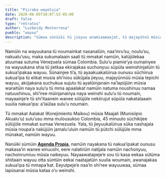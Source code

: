 ```yaml
---
title: "Piiraka wayoluja"
date: 2020-06-05T10:07:53-05:00
draft: false
type: "retratos"
author: "Luzbeidy Monterrosa"
pueblo: "wayuu"
description: "Sümaa sünüiki tü jieyuu anamiaamaajat, tü majayütnü müsia tepichi Wayuu, tü ayaakuakalüirua shiyoluja tü jamüin namüin tü sulu’ujeein naya wanee mma e’itaana anainrü wanee sülüjüle akatalia Colombia sümaa Venezuela. Sulu’ujee Alakat sümaa Majali, ya’ayaa Wajiira, 45 minutos Paaluachonjee, akumalaasü tü achukuaamaajatka."
---
```


Namüin na wayuukana tü noumainkat nasanalüin, naa’inru’su, noulu’su, nakualu’usu, maka sukumalaain saali tü mmakat namüin, kalüjülekaa atuumaa sutuma Venezuela sümaa Colombia. Sulu’u piamie’ya oumainyee na wayuukana shia tü jietkaa ekirajakaa suchonyuu süpüla weinshinjatüin tü sukua’ipakaa wayuu. Sünainjee ti’a, tü ayaakuakalüirua ounusu süchiirua sukua’ipa tü eiikat musia shi’niou süküjala jieyuu, majayünnüü müsia tepichi wayuu, aküjakana suchukua sujutu tü ayatüinjanain na’lapüjüin müsia waraitüin naya sulu’u tü mma apaalakat namüin natuma noushinuu namaa natuushinuu, shi’iree müinjanainya naya weinshi sulu’u tü noumain, mayaainje’e tü shi’itaanein wanee sülüjüle nekiirujut süpüla nakatalaaain suulia nakua’ipa: a’laülaa sulu’u noumain.

Tü mmakat Aalakat (Korejimiento Maikou) müsia Maajali (Munisiipio Akualu’u) sulu’usu mma mulousukoo Colombia, 45 minuuto süchikijee sülüjüle mmakat sumaa Venezuela. Yala, tü jieyuukalüirua süka nashajala müsia noupa’a naküjüin jamalu’uluin namüin tü pütchi sülüjüle mma münakat, namüin wayuu.

Nanüiki sümüin [**Agenda Propia**](http://www.agendapropia.co), namüin nayakana tü nakua’ipakat ounusu makasa’in wanee einuushi, eere nalatirüin natijala namüin nachonyuu, nachoinrumiuu müsia naikeyuu. Nayaawatapeje’e sou tü kasa eekaa sütüma shiitaain wayuu otta süntüin eekai naatajatüin suulia woumain, awanajakaa sukua’ipa tü mmapa’kat. Eeyutpeje’e naa’in shi’ree wayuuwaa, sümaa lapüsanai müsia kataa o’u weinshi.
